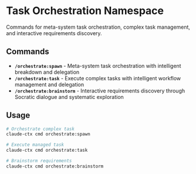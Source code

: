 # Task Orchestration Namespace

Commands for meta-system task orchestration, complex task management, and interactive requirements discovery.

## Commands

- **`/orchestrate:spawn`** - Meta-system task orchestration with intelligent breakdown and delegation
- **`/orchestrate:task`** - Execute complex tasks with intelligent workflow management and delegation
- **`/orchestrate:brainstorm`** - Interactive requirements discovery through Socratic dialogue and systematic exploration

## Usage

```bash
# Orchestrate complex task
claude-ctx cmd orchestrate:spawn

# Execute managed task
claude-ctx cmd orchestrate:task

# Brainstorm requirements
claude-ctx cmd orchestrate:brainstorm
```